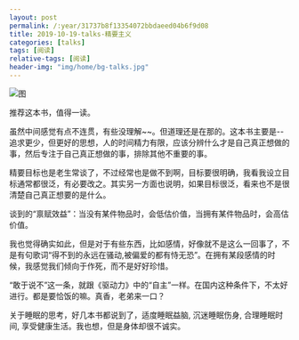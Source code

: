 ```yaml
---
layout: post
permalink: /:year/31737b8f13354072bbdaeed04b6f9d08
title: 2019-10-19-talks-精要主义
categories: [talks]
tags: [阅读]
relative-tags: [阅读]
header-img: "img/home/bg-talks.jpg"
---
```


![图](http://image.linxingyang.net/image/T-talks/image/2019/books/jyzy.jpg)

推荐这本书，值得一读。

虽然中间感觉有点不连贯，有些没理解~~。但道理还是在那的。这本书主要是--追求更少，但更好的思想，人的时间精力有限，应该分辨什么才是自己真正想做的事，然后专注于自己真正想做的事，排除其他不重要的事。

精要目标也是老生常谈了，不过经常也是做不到啊，目标要很明确，我看我设立目标通常都很泛，有必要改之。其实另一方面也说明，如果目标很泛，看来也不是很清楚自己真正想要的是什么。

谈到的“禀赋效益”：当没有某件物品时，会低估价值，当拥有某件物品时，会高估价值。 

我也觉得确实如此，但是对于有些东西，比如感情，好像就不是这么一回事了，不是有句歌词“得不到的永远在骚动,被偏爱的都有恃无恐”。在拥有某段感情的时候，我感觉我们倾向于作死，而不是好好珍惜。


“敢于说不”这一条，就跟《驱动力》中的“自主”一样。在国内这种条件下，不太好进行。都是要恰饭的嘛。真香，老弟来一口？

关于睡眠的思考，好几本书都说到了，适度睡眠益脑, 沉迷睡眠伤身, 合理睡眠时间, 享受健康生活。我也想，但是身体却很不诚实。
